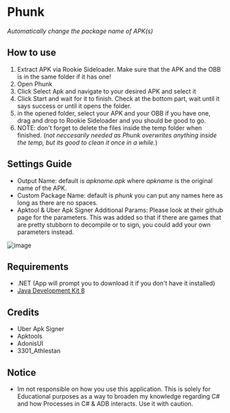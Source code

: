 # Phunk
*Automatically change the package name of APK(s)*

## How to use
1. Extract APK via Rookie Sideloader. Make sure that the APK and the OBB is in the same folder if it has one!
2. Open Phunk
3. Click Select Apk and navigate to your desired APK and select it
4. Click Start and wait for it to finish. Check at the bottom part, wait until it says success or until it opens the folder.
5. in the opened folder, select your APK and your OBB if you have one, drag and drop to Rookie Sideloader and you should be good to go.
6. NOTE: don't forget to delete the files inside the temp folder when finished. (_not neccesarily needed as Phunk overwrites anything inside the temp, but its good to clean it once in a while._)

## Settings Guide
- Output Name: default is _apkname.apk_ where _apkname_ is the original name of the APK.
- Custom Package Name: default is _phunk_ you can put any names here as long as there are no spaces.
- Apktool & Uber Apk Signer Additional Params: Please look at their github page for the parameters. This was added so that if there are games that are pretty stubborn to decompile or to sign, you could add your own parameters
instead.


![image](https://i.imgur.com/aEvKOcQ.png)

## Requirements
* .NET (App will prompt you to download it if you don't have it installed)
* [Java Development Kit 8](https://www.oracle.com/java/technologies/javase/javase8-archive-downloads.html)

## Credits
* Uber Apk Signer
* Apktools
* AdonisUI
* 3301_Athlestan

## Notice
* Im not responsible on how you use this application. This is solely for Educational purposes as a way to broaden my knowledge regarding C# and how Processes in C# & ADB interacts.
  Use it with caution.

  
